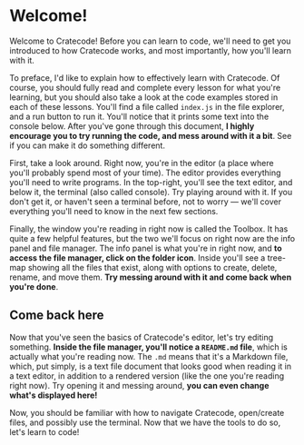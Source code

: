 # Welcome!

Welcome to Cratecode!
Before you can learn to code, we'll need to get you introduced to how Cratecode works,
and most importantly, how you'll learn with it.

To preface, I'd like to explain how to effectively learn with Cratecode.
Of course, you should fully read and complete every lesson for what you're learning,
but you should also take a look at the code examples stored in each of these lessons.
You'll find a file called `index.js` in the file explorer, and a run button to run it.
You'll notice that it prints some text into the console below.
After you've gone through this document, **I highly encourage you to try running the code,
and mess around with it a bit**.
See if you can make it do something different.

First, take a look around.
Right now, you're in the editor (a place where you'll probably spend most of your time).
The editor provides everything you'll need to write programs.
In the top-right, you'll see the text editor, and below it, the terminal (also called console).
Try playing around with it.
If you don't get it,
or haven't seen a terminal before, not to worry — we'll cover everything you'll need to know in the next few sections.

Finally, the window you're reading in right now is called the Toolbox.
It has quite a few helpful features, but the two we'll focus on right now are the info panel and file manager.
The info panel is what you're in right now, and **to access the file manager, click on the folder icon**.
Inside you'll see a tree-map showing all the files that exist, along with options to create, delete, rename,
and move them.
**Try messing around with it and come back when you're done**.

## Come back here

Now that you've seen the basics of Cratecode's editor, let's try editing something. **Inside the file manager, you'll notice a `README.md` file**, which is actually what you're reading now. The `.md` means that it's a Markdown file, which, put simply, is a text file document that looks good when reading it in a text editor, in addition to a rendered version (like the one you're reading right now). Try opening it and messing around, **you can even change what's displayed here!**

Now, you should be familiar with how to navigate Cratecode, open/create files, and possibly use the terminal.
Now that we have the tools to do so, let's learn to code!
